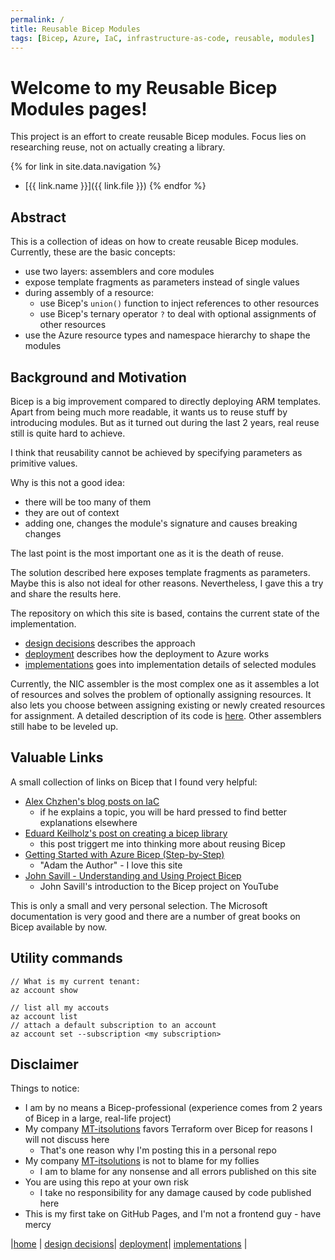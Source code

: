 ```yaml
---
permalink: /
title: Reusable Bicep Modules
tags: [Bicep, Azure, IaC, infrastructure-as-code, reusable, modules]
---
```

# Welcome to my Reusable Bicep Modules pages!
This project is an effort to create reusable Bicep modules.
Focus lies on researching reuse, not on actually creating a library.

{% for link in site.data.navigation %}
  - [{{ link.name }}]({{ link.file }})
{% endfor %}

## Abstract
This is a collection of ideas on how to create reusable Bicep modules.
Currently, these are the basic concepts:
- use two layers: assemblers and core modules
- expose template fragments as parameters instead of single values
- during assembly of a resource:
  - use Bicep's ``union()`` function to inject references to other resources
  - use Bicep's ternary operator ``?`` to deal with optional assignments of other resources
- use the Azure resource types and namespace hierarchy to shape the modules

## Background and Motivation
Bicep is a big improvement compared to directly deploying ARM templates.
Apart from being much more readable, it wants us to reuse stuff by introducing modules.
But as it turned out during the last 2 years, real reuse still is quite hard to achieve.

I think that reusability cannot be achieved by specifying parameters as primitive values.

Why is this not a good idea:
- there will be too many of them
- they are out of context
- adding one, changes the module's signature and causes breaking changes

The last point is the most important one as it is the death of reuse.

The solution described here exposes template fragments as parameters. Maybe this is also not ideal for other reasons.
Nevertheless, I gave this a try and share the results here.

The repository on which this site is based, contains the current state of the implementation.

- [design decisions](design-decisions.md) describes the approach
- [deployment](deployment.md) describes how the deployment to Azure works
- [implementations](implementations.md) goes into implementation details of selected modules

Currently, the NIC assembler is the most complex one as it assembles a lot of resources and solves the 
problem of optionally assigning resources. It also lets you choose between assigning existing or 
newly created resources for assignment. A detailed description of its code is [here](implementations.md).
Other assemblers still habe to be leveled up.

## Valuable Links
A small collection of links on Bicep that I found very helpful:
- [Alex Chzhen's blog posts on IaC](https://ochzhen.com/tags/#infrastructure-as-code-1)
  - if he explains a topic, you will be hard pressed to find better explanations elsewhere
- [Eduard Keilholz's post on creating a bicep library](https://hexmaster.nl/posts/centralize-bicep-templates-in-acr/)
  - this post triggert me into thinking more about reusing Bicep
- [Getting Started with Azure Bicep (Step-by-Step)](https://adamtheautomator.com/azure-bicep/)
  - "Adam the Author" - I love this site
- [John Savill - Understanding and Using Project Bicep](https://www.youtube.com/watch?v=_yvb6NVx61Y&ab_channel=JohnSavill%27sTechnicalTraining)
  - John Savill's introduction to the Bicep project on YouTube

This is only a small and very personal selection. The Microsoft documentation is very good and there are a number of 
great books on Bicep available by now.

## Utility commands
````
// What is my current tenant:
az account show

// list all my accouts
az account list
// attach a default subscription to an account
az account set --subscription <my subscription>
````

## Disclaimer
Things to notice:
- I am by no means a Bicep-professional (experience comes from 2 years of Bicep in a large, real-life project)
- My company [MT-itsolutions](https://www.mt-itsolutions.com/) favors Terraform over Bicep for reasons I will not discuss here
  - That's one reason why I'm posting this in a personal repo
- My company [MT-itsolutions](https://www.mt-itsolutions.com/) is not to blame for my follies
  - I am to blame for any nonsense and all errors published on this site
- You are using this repo at your own risk
  - I take no responsibility for any damage caused by code published here
- This is my first take on GitHub Pages, and I'm not a frontend guy - have mercy

|[home](index.md) | [design decisions](design-decisions.md)| [deployment](deployment.md)| [implementations](implementations.md) |

